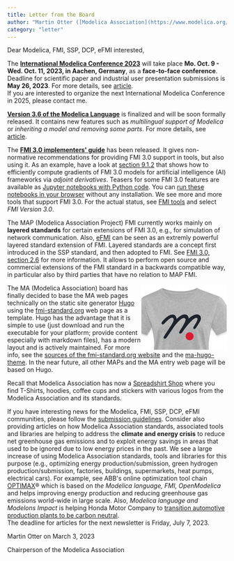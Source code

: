 ```yaml
---
title: Letter from the Board
author: "Martin Otter ([Modelica Association](https://www.modelica.org/))"
category: "letter"
---
```


Dear Modelica, FMI, SSP, DCP, eFMI interested,

The **[International Modelica Conference 2023](https://2023.international.conference.modelica.org/)** will take place **Mo. Oct. 9 - Wed. Oct. 11, 2023, in Aachen, Germany**, as a **face-to-face conference**. Deadline for scientific paper and industrial user presentation submissions is **May 26, 2023**. For more details, see [article](#modelica-conference-2023-call-for-papers).\
If you are interested to organize the next International Modelica Conference in 2025, please contact me.

**[Version 3.6 of the Modelica Language](https://specification.modelica.org/master/)** is finalized and will be soon formally released. It contains new features such as *multilingual support of Modelica* or *inheriting a model and removing some parts*. For more details, see [article](#modelica-language-3-6-being-released).

The **[FMI 3.0 implementers' guide](https://modelica.github.io/fmi-guides/main/fmi-guide/)** has been released. It gives non-normative recommendations for providing FMI 3.0 support in tools, but also using it. As an example, have a look at [section 9.1.2](https://modelica.github.io/fmi-guides/main/fmi-guide/#adjointDerivatives) that shows how to efficiently compute gradients of FMI 3.0 models for artificial intelligence (AI) frameworks via *adjoint derivatives*. Teasers for some FMI 3.0 features are available as [Jupyter notebooks with Python code](https://github.com/t-sommer/fmi3-features). You can [run these notebooks in your browser](https://mybinder.org/v2/gh/t-sommer/fmi3-features/HEAD) without any installation. We see more and more tools that support FMI 3.0. For the actual status, see [FMI tools](https://fmi-standard.org/tools/) and select *FMI Version 3.0*.

The MAP (Modelica Association Project) FMI currently works mainly on **layered standards** for certain extensions of FMI 3.0, e.g., for simulation of network communication. Also, [eFMI](https://efmi-standard.org/) can be seen as an extremly powerful layered standard extension of FMI. Layered standards are a concept first introduced in the SSP standard, and then adopted to FMI. See [FMI 3.0, section 2.6]( https://fmi-standard.org/docs/3.0/#VersioningLayered) for more information. It allows to perform open source and commercial extensions of the FMI standard in a backwards compatible way, in particular also by third parties that have no relation to MAP FMI.

<img align="right" src="ma-t-shirt.png">

The MA (Modelica Association) board has finally decided to base the MA web pages technically on the static site generator [Hugo](https://gohugo.io/) using the [fmi-standard.org](https://fmi-standard.org/) web page as a template. Hugo has the advantage that it is simple to use (just download and run the executable for your platform; provide content especially with markdown files), has a modern layout and is actively maintained. For more info, see the [sources of the fmi-standard.org website](https://github.com/modelica/fmi-standard.org) and the [ma-hugo-theme](https://github.com/modelica/ma-hugo-theme). In the near future, all other MAPs and the MA entry web page will be based on Hugo.

Recall that Modelica Association has now a [Spreadshirt Shop](https://ma-merch.myspreadshop.de/) where you find T-Shirts, hoodies, coffee cups and stickers with various logos from the Modelica Association and its standards.

If you have interesting news for the Modelica, FMI, SSP, DCP, eFMI communities, please follow the [submission guidelines](https://newsletter.modelica.org/submission-guidelines.html). Consider also providing articles on how Modelica Association standards, associated tools and libraries are helping to address the **climate and energy crisis** to reduce net greenhouse gas emissions and to exploit energy savings in areas that used to be ignored due to low energy prices in the past. We see a large increase of using Modelica Association standards, tools and libraries for this purpose (e.g., optimizing energy production/submission, green hydrogen production/submission, factories, buildings, supermarkets, heat pumps, electrical cars). For example, see ABB's online optimization tool chain [OPTIMAX](https://new.abb.com/power-generation/energy-management/optimax-solution-suite/optimax-for-green-hydrogen)&reg;  which is based on *the Modelica language, FMI, OpenModelica* and helps improving energy production and reducing greenhouse gas emissions world-wide in large scale. Also, *Modelica language and Modelons Impact* is helping Honda Motor Company to [transition automotive production plants to be carbon neutral](https://modelon.com/support/becoming-carbon-neutral-with-system-simulation-honda/). \
The deadline for articles for the next newsletter is Friday, July 7, 2023.

Martin Otter on March 3, 2023

Chairperson of the Modelica Association

